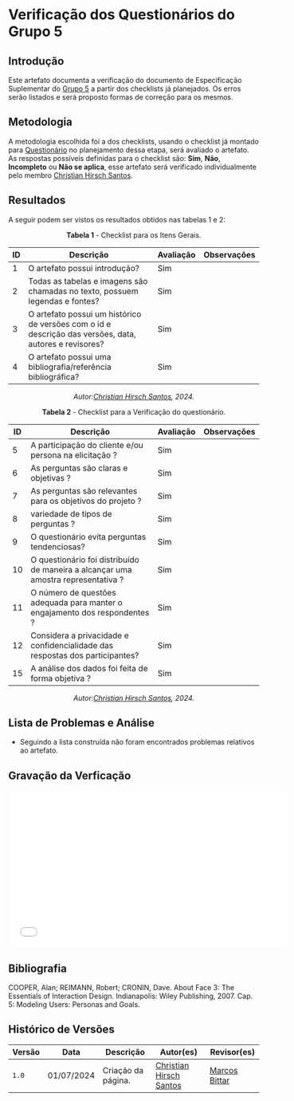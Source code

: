 # Verificação dos Questionários do Grupo 5

## Introdução

Este artefato documenta a verificação do documento de Especificação Suplementar do [Grupo 5](https://requisitos-de-software.github.io/2024.1-Sinesp_Cidadao/) a partir dos checklists já planejados. Os erros serão listados e será proposto formas de correção para os mesmos.


## Metodologia

A metodologia escolhida foi a dos checklists, usando o checklist já montado para [Questionário](docs/Verificacao/entrega2/planejamento_entr_2.m) no planejamento dessa etapa, será avaliado o artefato. As respostas possíveis definidas para o checklist são:
**Sim**, **Não**, **Incompleto** ou **Não se aplica**, esse artefato será verificado individualmente pelo membro  [Christian Hirsch Santos](https://github.com/crstyhs).



## Resultados

A seguir podem ser vistos os resultados obtidos nas tabelas 1 e 2: 

<center>

**Tabela 1** - Checklist para os Itens Gerais.

| ID  | Descrição                                                                                              | Avaliação | Observações |
| --- | ------------------------------------------------------------------------------------------------------ | --------- | ----------- |
| 1   | O artefato possui introdução?                                                                          |   Sim        |             |
| 2   | Todas as tabelas e imagens são chamadas no texto, possuem legendas e fontes?                                      |  Sim         |             |
| 3   | O artefato possui um histórico de versões com o id e descrição das versões, data, autores e revisores? |   Sim        |             |
| 4   |     O artefato possui uma bibliografia/referência bibliográfica?                            |   Sim        |             |

_Autor:[Christian Hirsch Santos](https://github.com/crstyhs), 2024._


</center>

<center>

**Tabela 2** - Checklist para a Verificação do questionário.

| ID  | Descrição                                                                                                        | Avaliação | Observações |
| --- | --------------------------------------------------------------------------------------------------------------- | --------- | ----------- |
| 5 |    A participação do cliente e/ou persona na elicitação ?                                       |  Sim         |          |            |
| 6 |      As perguntas são claras e objetivas ?                   |    Sim       |          |            |
| 7 |         As perguntas são relevantes para os objetivos do projeto ?                               |   Sim        |          |            |
| 8 |       variedade de tipos de perguntas ?                                |    Sim       |  |           |
| 9 |       O questionário evita perguntas tendenciosas?                              |   Sim        |          |            |
| 10 |      O questionário foi distribuído de maneira a alcançar uma amostra representativa ?                                |Sim|          |            |
| 11 |       O número de questões adequada para manter o engajamento dos respondentes ?                                |Sim|          |            |
| 12 |      Considera a privacidade e confidencialidade das respostas dos participantes?                                |      Sim     |          |            |
| 15 |      A análise dos dados foi feita de forma objetiva ?                                |     Sim      |          |            |


_Autor:[Christian Hirsch Santos](https://github.com/crstyhs), 2024._

</center>



## Lista de Problemas e Análise 

- Seguindo a lista construída não foram encontrados problemas relativos ao artefato.


## Gravação da Verficação 
<iframe width="560" height="315" src="xxxx" title="YouTube video player" frameborder="0" allow="accelerometer; autoplay; clipboard-write; encrypted-media; gyroscope; picture-in-picture; web-share" referrerpolicy="strict-origin-when-cross-origin" allowfullscreen></iframe>


## Bibliografia


COOPER, Alan; REIMANN, Robert; CRONIN, Dave. About Face 3: The Essentials of Interaction Design. Indianapolis: Wiley Publishing, 2007. Cap. 5: Modeling Users: Personas and Goals.


## Histórico de Versões

| Versão | Data       | Descrição                                   | Autor(es)                                        | Revisor(es)                                      |
| ------ | ---------- | ------------------------------------------- | ------------------------------------------------ | ------------------------------------------------ |
| `1.0`  | 01/07/2024 | Criação da página.                          | [Christian Hirsch Santos](https://github.com/crstyhs) | [Marcos Bittar](https://github.com/Bittarx)|
